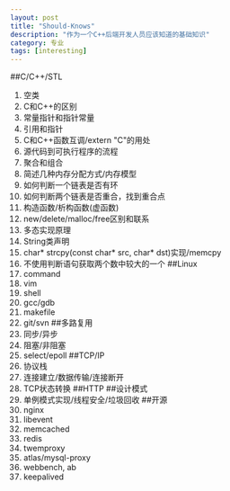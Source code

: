 ```yaml
---
layout: post
title: "Should-Knows"
description: "作为一个C++后端开发人员应该知道的基础知识"
category: 专业 
tags: [interesting]
---
```

##C/C++/STL
1. 空类
2. C和C++的区别
3. 常量指针和指针常量
4. 引用和指针
5. C和C++函数互调/extern "C"的用处
6. 源代码到可执行程序的流程
7. 聚合和组合
8. 简述几种内存分配方式/内存模型
9. 如何判断一个链表是否有环
10. 如何判断两个链表是否重合，找到重合点
11. 构造函数/析构函数(虚函数)
12. new/delete/malloc/free区别和联系
13. 多态实现原理
14. String类声明
15. char* strcpy(const char* src, char* dst)实现/memcpy
16. 不使用判断语句获取两个数中较大的一个
##Linux
1. command
2. vim
3. shell
4. gcc/gdb
5. makefile
6. git/svn
##多路复用
1. 同步/异步
2. 阻塞/非阻塞
3. select/epoll
##TCP/IP
1. 协议栈
2. 连接建立/数据传输/连接断开
3. TCP状态转换
##HTTP
##设计模式
1. 单例模式实现/线程安全/垃圾回收
##开源
1. nginx
2. libevent
3. memcached
4. redis
5. twemproxy
6. atlas/mysql-proxy
7. webbench, ab
8. keepalived

